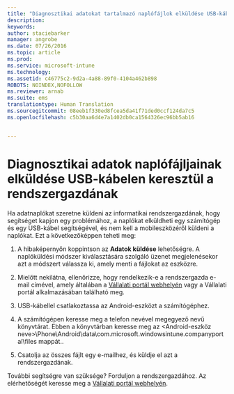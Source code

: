 ```yaml
---
title: "Diagnosztikai adatokat tartalmazó naplófájlok elküldése USB-kábelen keresztül a rendszergazdának | Microsoft Intune"
description: 
keywords: 
author: staciebarker
manager: angrobe
ms.date: 07/26/2016
ms.topic: article
ms.prod: 
ms.service: microsoft-intune
ms.technology: 
ms.assetid: c46775c2-9d2a-4a88-89f0-4104a462b898
ROBOTS: NOINDEX,NOFOLLOW
ms.reviewer: arnab
ms.suite: ems
translationtype: Human Translation
ms.sourcegitcommit: 08eeb1f330ed8fcea5da41f71ded0ccf124da7c5
ms.openlocfilehash: c5b30aa6d4e7a1402db0ca1564326ec96bb5ab16


---
```



# Diagnosztikai adatok naplófájljainak elküldése USB-kábelen keresztül a rendszergazdának

Ha adatnaplókat szeretne küldeni az informatikai rendszergazdának, hogy segítséget kapjon egy problémához, a naplókat elküldheti egy számítógép és egy USB-kábel segítségével, és nem kell a mobileszközéről küldeni a naplókat. Ezt a következőképpen teheti meg:

1.  A hibaképernyőn koppintson az **Adatok küldése** lehetőségre. A naplóküldési módszer kiválasztására szolgáló üzenet megjelenésekor azt a módszert válassza ki, amely menti a fájlokat az eszközre.

2.  Mielőtt nekilátna, ellenőrizze, hogy rendelkezik-e a rendszergazda e-mail címével, amely általában a [Vállalati portál webhelyén](http://portal.manage.microsoft.com) vagy a Vállalati portál alkalmazásában található meg.

2.  USB-kábellel csatlakoztassa az Android-eszközt a számítógéphez.

3.  A számítógépen keresse meg a telefon nevével megegyező nevű könyvtárat. Ebben a könyvtárban keresse meg az &lt;Android-eszköz neve&gt;\Phone\Android\data\com.microsoft.windowsintune.companyportal\files mappát.\.

4.  Csatolja az összes fájlt egy e-mailhez, és küldje el azt a rendszergazdának.

További segítségre van szüksége? Forduljon a rendszergazdához. Az elérhetőségét keresse meg a [Vállalati portál webhelyén](http://portal.manage.microsoft.com).





<!--HONumber=Aug16_HO5-->


